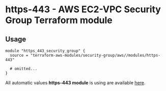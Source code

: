 # https-443 - AWS EC2-VPC Security Group Terraform module

## Usage

```hcl
module "https_443_security_group" {
  source = "terraform-aws-modules/security-group/aws//modules/https-443"

  # omitted...
}
```

All automatic values **https-443 module** is using are available [here](https://github.com/terraform-aws-modules/terraform-aws-security-group/blob/master/modules/https-443/auto_values.tf).

<!-- BEGINNING OF PRE-COMMIT-TERRAFORM DOCS HOOK -->
<!-- END OF PRE-COMMIT-TERRAFORM DOCS HOOK -->
